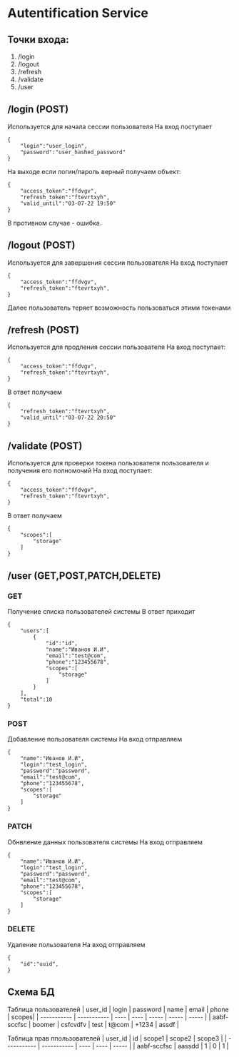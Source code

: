 # Autentification Service
## Точки входа:
1. /login
2. /logout
3. /refresh
4. /validate
5. /user

## /login (POST)
Используется для начала сессии пользователя
На вход поступает
```
{
    "login":"user_login",
    "password":"user_hashed_password"
}
```
На выходе если логин/пароль верный получаем объект:
```
{
    "access_token":"ffdvgv",
    "refresh_token":"ftevrtxyh",
    "valid_until":"03-07-22 19:50"
}
```
В противном случае - ошибка.

## /logout (POST)
Используется для завершения сессии пользователя
На вход поступает
```
{
    "access_token":"ffdvgv",
    "refresh_token":"ftevrtxyh",
}
```
Далее пользователь теряет возможность пользоваться этими токенами

## /refresh (POST)
Используется для продления сессии пользователя
На вход поступает:
```
{
    "access_token":"ffdvgv",
    "refresh_token":"ftevrtxyh",
}
```
В ответ получаем
```
{
    "refresh_token":"ftevrtxyh",
    "valid_until":"03-07-22 20:50"
}
```
## /validate (POST)
Используется для проверки токена пользователя пользователя и получения его полномочий
На вход поступает:
```
{
    "access_token":"ffdvgv",
    "refresh_token":"ftevrtxyh",
}
```
В ответ получаем
```
{
    "scopes":[
        "storage"
    ]
}
```
## /user (GET,POST,PATCH,DELETE)
### GET
Получение списка пользователей системы
В ответ приходит
```
{
    "users":[
        {
            "id":"id",
            "name":"Иванов И.И",
            "email":"test@com",
            "phone":"123455678",
            "scopes":[
                "storage"
            ]
        }
    ],
    "total":10
}
```
### POST
Добавление пользователя системы
На вход отправляем
```
{
    "name":"Иванов И.И",
    "login":"test_login",
    "password":"password",
    "email":"test@com",
    "phone":"123455678",
    "scopes":[
        "storage"
    ]
}
```

### PATCH
Обнвление данных пользователя системы
На вход отправляем
```
{
    "name":"Иванов И.И",
    "login":"test_login",
    "password":"password",
    "email":"test@com",
    "phone":"123455678",
    "scopes":[
        "storage"
    ]
}
```

### DELETE
Удаление пользователя
На вход отправляем
```
{
    "id":"uuid",
}
```

## Схема БД
Таблица пользователей
| user_id     | login       | password | name | email | phone | scopes|
| ----------- | ----------- | ----     | ---- | ----- | ----- | ----- |
| aabf-sccfsc | boomer      | csfcvdfv | test | t@com | +1234 | assdf |

Таблица прав ппользователей
| user_id     | id          | scope1   | scope2 | scope3 | 
| ----------- | ----------- | ----     | ----   | -----  |
| aabf-sccfsc | aassdd      | 1        | 0      | 1      |